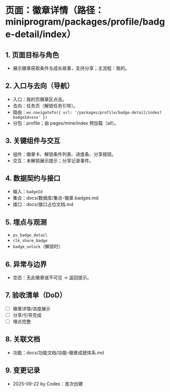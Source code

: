 # 页面：徽章详情（路径：miniprogram/packages/profile/badge-detail/index）

## 1. 页面目标与角色
- 展示徽章获取条件与成长故事，支持分享；主流程：我的。

## 2. 入口与去向（导航）
- 入口：我的页徽章区点击。
- 去向：任务页（解锁任务引导）。
- 路由：`wx.navigateTo({ url: '/packages/profile/badge-detail/index?badgeId=xxx' })`
- 分包：profile；由 pages/mine/index 预加载（all）。

## 3. 关键组件与交互
- 组件：徽章卡、解锁条件列表、进度条、分享按钮。
- 交互：未解锁展示提示；分享记录事件。

## 4. 数据契约与接口
- 输入：`badgeId`
- 集合：docs/数据库/集合-徽章.badges.md
- 接口：docs/接口占位文档.md

## 5. 埋点与观测
- `pv_badge_detail`
- `clk_share_badge`
- `badge_unlock`（解锁时）

## 6. 异常与边界
- 空态：无此徽章或不可见 → 返回提示。

## 7. 验收清单（DoD）
- [ ] 徽章详情/进度展示
- [ ] 分享/引导完成
- [ ] 埋点完整

## 8. 关联文档
- 功能：docs/功能文档/功能-徽章成就体系.md

## 9. 变更记录
- 2025-09-22 by Codex：首次创建

